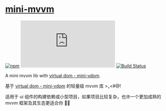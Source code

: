 # [mini-mvvm](https://github.com/shalldie/mini-mvvm)

[![npm](https://img.shields.io/npm/v/mini-mvvm)](https://www.npmjs.com/package/mini-mvvm) [![file size](https://img.shields.io/github/size/shalldie/mini-mvvm/dist/mini-mvvm.js)](https://www.npmjs.com/package/mini-mvvm) [![Build Status](https://github.com/shalldie/mini-mvvm/actions/workflows/node.js.yml/badge.svg)](https://github.com/shalldie/mini-mvvm/actions)

A mini mvvm lib with [virtual dom - mini-vdom](https://github.com/shalldie/mini-mvvm/tree/master/packages/mini-vdom).

基于 [virtual dom - mini-vdom](https://github.com/shalldie/mini-mvvm/tree/master/packages/mini-vdom) 的轻量级 mvvm 库 >\_<#@!

适用于 ui 组件的构建依赖或小型项目，如果项目比较复杂，也许一个更加成熟的 mvvm 框架及其生态更适合你 🤠🤠

<DemoMiniMvvm-DemoMiniMvvm />
